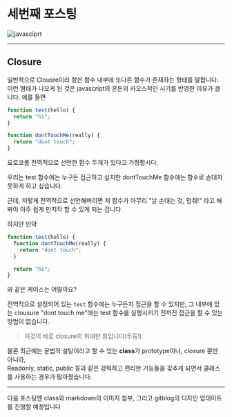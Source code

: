 # 세번째 포스팅

![javasciprt](https://img.shields.io/badge/javascript-up%20to%20date-yellow)

---

## Closure

일반적으로 Clousre이라 함은 함수 내부에 또다른 함수가 존재하는 형태를 말합니다.  
이런 형태가 나오게 된 것은 javascript의 혼돈의 카오스적인 시기를 반영한 이유가 큽니다. 예를 들면

```javascript
function test(hello) {
  return "hi";
}

function dontTouchMe(really) {
  return "dont touch";
}
```

요로코롬 전역적으로 선언한 함수 두개가 있다고 가정합시다.

우리는 test 함수에는 누구든 접근하고 싶지만 dontTouchMe 함수에는 함수로 손대지 못하게 하고 싶습니다.

근데, 저렇게 전역적으로 선언해버리면 저 함수가 아무리 "날 손대는 것, 멈춰!" 라고 해봐야 아주 쉽게 만지작 할 수 있게 되는 겁니다.

하지만 만약

```javascript
function test(hello) {
  function dontTouchMe(really) {
    return "dont touch";
  }

  return "hi";
}
```

와 같은 케이스는 어떨까요?

전역적으로 설정되어 있는 `test` 함수에는 누구든지 접근을 할 수 있지만, 그 내부에 있는 clousure "dont touch me"에는 test 함수를 실행시키기 전까진 접근을 할 수 있는 방법이 없습니다.

> 이것이 바로 closure의 위대한 힘입니다(두둥!)

물론 최근에는 문법적 설탕이라고 할 수 있는 **class**가 prototype이나, closure 뿐만 아니라,  
Readonly, static, public 등과 같은 강력하고 편리한 기능들을 갖추게 되면서 클래스를 사용하는 경우가 많아졌습니다.

---

다음 포스팅엔 class와 markdown의 이미지 첨부, 그리고 gitblog의 디자인 업데이트를 진행할 예정입니다
